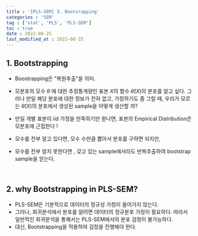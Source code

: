 ```yaml
---
title : '[PLS-SEM] 3. Bootsrapping'
categories : 'SEM'
tag : ['stat', 'PLS', 'PLS-SEM']
toc : true
date : 2022-08-25
last_modified_at : 2022-08-25
---
```






## 1. Bootstrapping

- Boostrapping은 "복원추출"을 의미. 
- 모분포의 모수 $\theta$ 에 대한 추정통계량인 표본 $X$의 함수 $\hat \theta (X)$의 분포를 알고 싶다. 그러나 만일 해당 분포에 대한 정보가 전혀 없고, 가정하기도 좀 그럴 때, 우리가 모르는  $\hat \theta (X)$의 분포에서 생성된 sample을 어떻게 생산할 까?
- 만일 개별 표본이 iid 가정을 만족하기만 핟나면, 표본의 Empirical Distribution은 모분포에 근접한다 ! 

- 모수를 전부 알고 있다면, 모수 수만큼 뽑아서 분포를 구하면 되지만, 
- 모수를 전부 알지 못한다면 , 갖고 있는 sample에서라도 반복추출하여 bootstrap sample을 얻는다. 





<br>

## 2. why Bootstrapping in PLS-SEM?

- PLS-SEM은 기본적으로 데이터의 정규성 가정이 들어가지 않는다. 
- 그러나, 회귀분석에서 분포를 알려면 데이터의 정규분포 가정이 필요하다. 따라서 일반적인 회귀분석을 통해서는 PLS-SEM에서의 분포 검정이 불가능하다.
- 대신, Bootstrapping을 적용하여 검정을 진행해야 한다.
